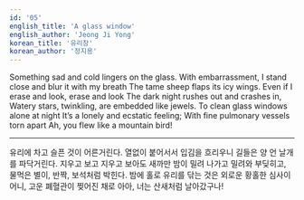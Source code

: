 ```yaml
---
id: '05'
english_title: 'A glass window' 
english_author: 'Jeong Ji Yong'
korean_title: '유리창'
korean_author: '정지용'
---
```


Something sad and cold lingers on the glass.
With embarrassment, I stand close and blur it with my breath
The tame sheep flaps its icy wings.
Even if I erase and look, erase and look
The dark night rushes out and crashes in,
Watery stars, twinkling, are embedded like jewels.
To clean glass windows alone at night
It’s a lonely and ecstatic feeling;
With fine pulmonary vessels torn apart
Ah, you flew like a mountain bird!

---

유리에 차고 슬픈 것이 어른거린다.
열없이 붙어서서 입김을 흐리우니
길들은 양 언 날개를 파닥거린다.
지우고 보고 지우고 보아도
새까만 밤이 밀려 나가고 밀려와 부딪히고,
물먹은 별이, 반짝, 보석처럼 박힌다.
밤에 홀로 유리를 닦는 것은
외로운 황홀한 심사이어니,
고운 폐혈관이 찢어진 채로
아아, 너는 산새처럼 날아갔구나!

